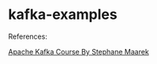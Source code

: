 # kafka-examples

References: 

[Apache Kafka Course By Stephane Maarek](https://www.udemy.com/course/apache-kafka/)